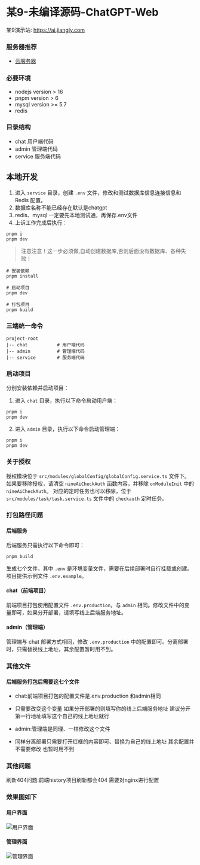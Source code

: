 # 某9-未编译源码-ChatGPT-Web

某9演示站: https://ai.jiangly.com

### 服务器推荐
- [云服务器](http://aliyun.bolgk.eu.org/)

### 必要环境
- nodejs version > 16
- pnpm version > 6
- mysql version >= 5.7
- redis
### 目录结构
- chat 用户端代码
- admin 管理端代码
- service 服务端代码

## 本地开发
1. 进入 `service` 目录，创建 `.env` 文件，修改和测试数据库信息连接信息和 Redis 配置。
2. 数据库名称不能已经存在默认是chatgpt
3. redis、mysql 一定要先本地测试通，再保存.env文件
4. 上诉工作完成后执行：
```
pnpm i
pnpm dev
```
> 注意注意！这一步必须做,自动创建数据库,否则后面没有数据库、各种失败！

```
# 安装依赖
pnpm install

# 启动项目
pnpm dev

# 打包项目
pnpm build
```
### 三端统一命令
```
project-root
|-- chat           # 用户端代码
|-- admin          # 管理端代码
|-- service        # 服务端代码
```
### 启动项目
分别安装依赖并启动项目：
1. 进入 `chat` 目录，执行以下命令启动用户端：
```
pnpm i
pnpm dev
```
2. 进入 `admin` 目录，执行以下命令启动管理端：
```
pnpm i
pnpm dev
```
### 关于授权
授权模块位于 `src/modules/globalConfig/globalConfig.service.ts` 文件下。如果要移除授权，请清空 `nineAiCheckAuth` 函数内容，并移除 `onModuleInit` 中的 `nineAiCheckAuth`。
对应的定时任务也可以移除，位于 `src/modules/task/task.service.ts` 文件中的 `checkauth` 定时任务。
### 打包路径问题
#### 后端服务
后端服务只需执行以下命令即可：
```
pnpm build
```
生成七个文件，其中 `.env` 是环境变量文件，需要在后续部署时自行挂载或创建。项目提供示例文件 `.env.example`。

#### chat（前端项目）
前端项目打包使用配置文件 `.env.production`，与 `admin` 相同。修改文件中的变量即可，如果分开部署，请填写线上后端服务地址。

#### admin（管理端）
管理端与 chat 部署方式相同，修改 `.env.production` 中的配置即可。分离部署时，只需替换线上地址，其余配置暂时用不到。

### 其他文件


#### 后端服务打包后需要这七个文件

- chat:前端项目打包的配置文件是.env.production 和admin相同

- 只需要改变这个变量 如果分开部署的则填写你的线上后端服务地址 建议分开 第一行地址填写这个自己的线上地址就行

- admin:管理端是同理、一样修改这个文件

- 同样分离部署只需要打开红框的内容即可、替换为自己的线上地址 其余配置并不需要修改 也暂时用不到

### 其他问题
刷新404问题:前端history项目刷新都会404 需要对nginx进行配置

### 效果图如下
#### 用户界面
![用户界面](https://githubfast.com/vpsad/NineAi-ChatGPT-Web-Code-Free/blob/main/nine-user.jpg?raw=true)
#### 管理界面
![管理界面](https://githubfast.com/vpsad/NineAi-ChatGPT-Web-Code-Free/blob/main/nineadmin.jpg?raw=true)
